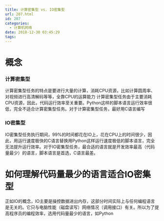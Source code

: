 ```yaml
---
title: 计算密集型 vs. IO密集型
url: 207.html
id: 207
categories:
  - 计算机网络
date: 2018-12-30 03:45:29
tags:
---
```


概念
==

### 计算密集型

计算密集型任务的特点是要进行大量的计算，消耗CPU资源，比如计算圆周率、对视频进行高清解码等等，全靠CPU的运算能力 计算密集型任务由于主要消耗CPU资源，因此，代码运行效率至关重要。Python这样的脚本语言运行效率很低，完全不适合计算密集型任务。对于计算密集型任务，最好用C语言编写

### IO密集型

IO密集型任务执行期间，99%的时间都花在IO上，花在CPU上的时间很少，因此，用运行速度极快的C语言替换用Python这样运行速度极低的脚本语言，完全无法提升运行效率。对于IO密集型任务，最合适的语言就是开发效率最高（代码量最少）的语言，脚本语言是首选，C语言最差。

如何理解代码量最少的语言适合IO密集型
===================

正如IO的概念，IO主要是操控数据进出内存，这部分时间实际上与任何编程语言是无关的。它只与电脑性能（磁盘读写）网络情况（调用接口）有关。所以为了提高程序员的编程效率，选用代码量最少的语言，如Python